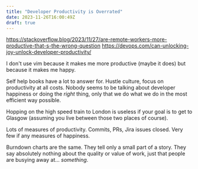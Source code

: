 ```yaml
---
title: "Developer Productivity is Overrated"
date: 2023-11-26T16:00:49Z
draft: true
---
```

https://stackoverflow.blog/2023/11/27/are-remote-workers-more-productive-that-s-the-wrong-question
https://devops.com/can-unlocking-joy-unlock-developer-productivity/

I don't use vim because it makes me more productive (maybe it does) but because it makes me happy.

Self help books have a lot to answer for. Hustle culture, focus on productivity at all costs. Nobody seems to be talking about developer happiness or doing the _right_ thing, only that we do what we do in the most efficient way possible.

Hopping on the high speed train to London is useless if your goal is to get to Glasgow (assuming you live between those two places of course).

Lots of measures of productivity. Commits, PRs, Jira issues closed. Very few if any measures of happiness.

Burndown charts are the same. They tell only a small part of a story. They say absolutely nothing about the quality or value of work, just that people are busying away at... _something_.
